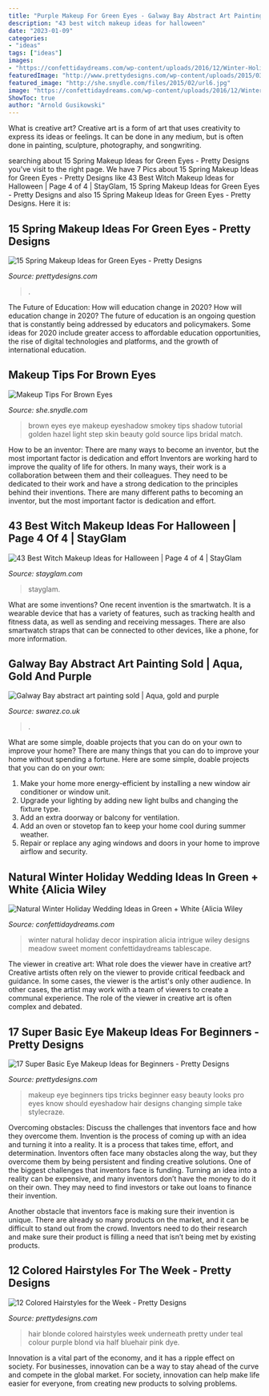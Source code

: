 ```yaml
---
title: "Purple Makeup For Green Eyes - Galway Bay Abstract Art Painting Sold"
description: "43 best witch makeup ideas for halloween"
date: "2023-01-09"
categories:
- "ideas"
tags: ["ideas"]
images:
- "https://confettidaydreams.com/wp-content/uploads/2016/12/Winter-Holiday-Wedding-Tablescape-Ideas-Natural10.jpeg"
featuredImage: "http://www.prettydesigns.com/wp-content/uploads/2015/03/Nude-Makeup-for-Green-Eyes.jpg"
featured_image: "http://she.snydle.com/files/2015/02/url6.jpg"
image: "https://confettidaydreams.com/wp-content/uploads/2016/12/Winter-Holiday-Wedding-Tablescape-Ideas-Natural10.jpeg"
ShowToc: true
author: "Arnold Gusikowski"
---
```



What is creative art?
Creative art is a form of art that uses creativity to express its ideas or feelings. It can be done in any medium, but is often done in painting, sculpture, photography, and songwriting.

	

		
searching about 15 Spring Makeup Ideas for Green Eyes - Pretty Designs you've visit to the right page. We have 7 Pics about 15 Spring Makeup Ideas for Green Eyes - Pretty Designs like 43 Best Witch Makeup Ideas for Halloween | Page 4 of 4 | StayGlam, 15 Spring Makeup Ideas for Green Eyes - Pretty Designs and also 15 Spring Makeup Ideas for Green Eyes - Pretty Designs. Here it is:
		
    
## 15 Spring Makeup Ideas For Green Eyes - Pretty Designs

<img loading=lazy src="http://www.prettydesigns.com/wp-content/uploads/2015/03/Nude-Makeup-for-Green-Eyes.jpg" onerror="this.onerror=null;this.src='https://tse1.mm.bing.net/th?id=OIP.us_vQfn2p642nC6gxz9DFwAAAA&amp;pid=15.1';" alt="15 Spring Makeup Ideas for Green Eyes - Pretty Designs">

_Source: prettydesigns.com_

>. 

	

The Future of Education: How will education change in 2020?
How will education change in 2020? The future of education is an ongoing question that is constantly being addressed by educators and policymakers. Some ideas for 2020 include greater access to affordable education opportunities, the rise of digital technologies and platforms, and the growth of international education.

    
## Makeup Tips For Brown Eyes

<img loading=lazy src="http://she.snydle.com/files/2015/02/url6.jpg" onerror="this.onerror=null;this.src='https://tse3.mm.bing.net/th?id=OIP.Dn24SU1urXBPRbBm7WPQVgHaFU&amp;pid=15.1';" alt="Makeup Tips For Brown Eyes">

_Source: she.snydle.com_

>brown eyes eye makeup eyeshadow smokey tips shadow tutorial golden hazel light step skin beauty gold source lips bridal match. 

	

How to be an inventor: There are many ways to become an inventor, but the most important factor is dedication and effort
Inventors are working hard to improve the quality of life for others. In many ways, their work is a collaboration between them and their colleagues. They need to be dedicated to their work and have a strong dedication to the principles behind their inventions. There are many different paths to becoming an inventor, but the most important factor is dedication and effort.

    
## 43 Best Witch Makeup Ideas For Halloween | Page 4 Of 4 | StayGlam

<img loading=lazy src="https://stayglam.com/wp-content/uploads/2020/07/Green-Witch-Face-Makeup.jpg" onerror="this.onerror=null;this.src='https://tse4.mm.bing.net/th?id=OIP.b4VPZt8mX1B6ONx5F0CSRQHaLH&amp;pid=15.1';" alt="43 Best Witch Makeup Ideas for Halloween | Page 4 of 4 | StayGlam">

_Source: stayglam.com_

>stayglam. 

	

What are some inventions?
One recent invention is the smartwatch. It is a wearable device that has a variety of features, such as tracking health and fitness data, as well as sending and receiving messages. There are also smartwatch straps that can be connected to other devices, like a phone, for more information.

    
## Galway Bay Abstract Art Painting Sold | Aqua, Gold And Purple

<img loading=lazy src="https://www.swarez.co.uk/wp-content/uploads/2013/12/purpele-and-gold-paint.jpg" onerror="this.onerror=null;this.src='https://tse1.mm.bing.net/th?id=OIP.QfboPqF0tQ7Ii0EaWoMPEQHaDr&amp;pid=15.1';" alt="Galway Bay abstract art painting sold | Aqua, gold and purple">

_Source: swarez.co.uk_

>. 

	

What are some simple, doable projects that you can do on your own to improve your home?
There are many things that you can do to improve your home without spending a fortune. Here are some simple, doable projects that you can do on your own:
1. Make your home more energy-efficient by installing a new window air conditioner or window unit.
2. Upgrade your lighting by adding new light bulbs and changing the fixture type.
3. Add an extra doorway or balcony for ventilation. 
4. Add an oven or stovetop fan to keep your home cool during summer weather. 
5. Repair or replace any aging windows and doors in your home to improve airflow and security.

    
## Natural Winter Holiday Wedding Ideas In Green + White {Alicia Wiley

<img loading=lazy src="https://confettidaydreams.com/wp-content/uploads/2016/12/Winter-Holiday-Wedding-Tablescape-Ideas-Natural10.jpeg" onerror="this.onerror=null;this.src='https://tse1.mm.bing.net/th?id=OIP.7rtm4dQuIVAdacZ8g8q4VAHaLH&amp;pid=15.1';" alt="Natural Winter Holiday Wedding Ideas in Green + White {Alicia Wiley">

_Source: confettidaydreams.com_

>winter natural holiday decor inspiration alicia intrigue wiley designs meadow sweet moment confettidaydreams tablescape. 

	

The viewer in creative art: What role does the viewer have in creative art?
Creative artists often rely on the viewer to provide critical feedback and guidance. In some cases, the viewer is the artist's only other audience. In other cases, the artist may work with a team of viewers to create a communal experience. The role of the viewer in creative art is often complex and debated.

    
## 17 Super Basic Eye Makeup Ideas For Beginners - Pretty Designs

<img loading=lazy src="http://www.prettydesigns.com/wp-content/uploads/2015/12/Eye-Makeup-for-Beginners.jpg" onerror="this.onerror=null;this.src='https://tse2.mm.bing.net/th?id=OIP.yY2y-4pZTUP7jYvvbhTi_gHaM6&amp;pid=15.1';" alt="17 Super Basic Eye Makeup Ideas for Beginners - Pretty Designs">

_Source: prettydesigns.com_

>makeup eye beginners tips tricks beginner easy beauty looks pro eyes know should eyeshadow hair designs changing simple take stylecraze. 

	

Overcoming obstacles: Discuss the challenges that inventors face and how they overcome them.
Invention is the process of coming up with an idea and turning it into a reality. It is a process that takes time, effort, and determination. Inventors often face many obstacles along the way, but they overcome them by being persistent and finding creative solutions.
One of the biggest challenges that inventors face is funding. Turning an idea into a reality can be expensive, and many inventors don’t have the money to do it on their own. They may need to find investors or take out loans to finance their invention.

Another obstacle that inventors face is making sure their invention is unique. There are already so many products on the market, and it can be difficult to stand out from the crowd. Inventors need to do their research and make sure their product is filling a need that isn’t being met by existing products.

    
## 12 Colored Hairstyles For The Week - Pretty Designs

<img loading=lazy src="http://www.prettydesigns.com/wp-content/uploads/2014/07/Blue-and-Blonde-Hair.jpg" onerror="this.onerror=null;this.src='https://tse2.mm.bing.net/th?id=OIP.AhB6J4x00wKdLBakZrm6pAHaJ_&amp;pid=15.1';" alt="12 Colored Hairstyles for the Week - Pretty Designs">

_Source: prettydesigns.com_

>hair blonde colored hairstyles week underneath pretty under teal colour purple blond via half bluehair pink dye. 

	

Innovation is a vital part of the economy, and it has a ripple effect on society. For businesses, innovation can be a way to stay ahead of the curve and compete in the global market. For society, innovation can help make life easier for everyone, from creating new products to solving problems.

